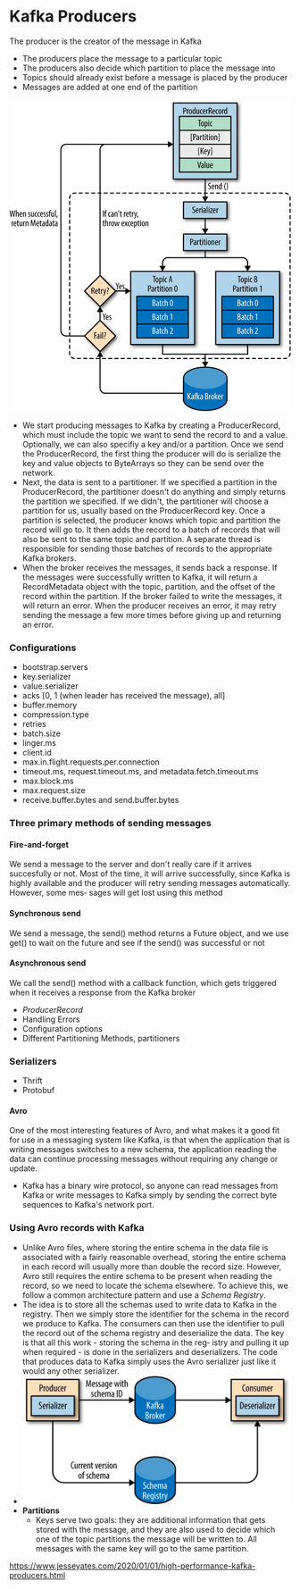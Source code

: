 # Kafka Producers

The producer is the creator of the message in Kafka

- The producers place the message to a particular topic
- The producers also decide which partition to place the message into
- Topics should already exist before a message is placed by the producer
- Messages are added at one end of the partition

![image](../../media/Technologies-Kafka-Kafka-Producers-image1.jpg)

- We start producing messages to Kafka by creating a ProducerRecord, which must include the topic we want to send the record to and a value. Optionally, we can also specifiy a key and/or a partition. Once we send the ProducerRecord, the first thing the producer will do is serialize the key and value objects to ByteArrays so they can be send over the network.
- Next, the data is sent to a partitioner. If we specified a partition in the ProducerRecord, the partitioner doesn't do anything and simply returns the partition we specified. If we didn't, the partitioner will choose a partition for us, usually based on the ProducerRecord key. Once a partition is selected, the producer knows which topic and partition the record will go to. It then adds the record to a batch of records that will also be sent to the same topic and partition. A separate thread is responsible for sending those batches of records to the appropriate Kafka brokers.
- When the broker receives the messages, it sends back a response. If the messages were successfully written to Kafka, it will return a RecordMetadata object with the topic, partition, and the offset of the record within the partition. If the broker failed to write the messages, it will return an error. When the producer receives an error, it may retry sending the message a few more times before giving up and returning an error.

### Configurations

- bootstrap.servers
- key.serializer
- value.serializer
- acks [0, 1 (when leader has received the message), all]
- buffer.memory
- compression.type
- retries
- batch.size
- linger.ms
- client.id
- max.in.flight.requests.per.connection
- timeout.ms, request.timeout.ms, and metadata.fetch.timeout.ms
- max.block.ms
- max.request.size
- receive.buffer.bytes and send.buffer.bytes

### Three primary methods of sending messages

#### Fire-and-forget

We send a message to the server and don't really care if it arrives succesfully or not. Most of the time, it will arrive successfully, since Kafka is highly available and the producer will retry sending messages automatically. However, some mes‐ sages will get lost using this method

#### Synchronous send

We send a message, the send() method returns a Future object, and we use get() to wait on the future and see if the send() was successful or not

#### Asynchronous send

We call the send() method with a callback function, which gets triggered when it receives a response from the Kafka broker

- *ProducerRecord*
- Handling Errors
- Configuration options
- Different Partitioning Methods, partitioners

### Serializers

- Thrift
- Protobuf

#### Avro

One of the most interesting features of Avro, and what makes it a good fit for use in a messaging system like Kafka, is that when the application that is writing messages switches to a new schema, the application reading the data can continue processing messages without requiring any change or update.

- Kafka has a binary wire protocol, so anyone can read messages from Kafka or write messages to Kafka simply by sending the correct byte sequences to Kafka's network port.

### Using Avro records with Kafka

- Unlike Avro files, where storing the entire schema in the data file is associated with a fairly reasonable overhead, storing the entire schema in each record will usually more than double the record size. However, Avro still requires the entire schema to be present when reading the record, so we need to locate the schema elsewhere. To achieve this, we follow a common architecture pattern and use a *Schema Registry*.
- The idea is to store all the schemas used to write data to Kafka in the registry. Then we simply store the identifier for the schema in the record we produce to Kafka. The consumers can then use the identifier to pull the record out of the schema registry and deserialize the data. The key is that all this work - storing the schema in the reg‐ istry and pulling it up when required - is done in the serializers and deserializers. The code that produces data to Kafka simply uses the Avro serializer just like it would any other serializer.
- ![image](../../media/Technologies-Kafka-Kafka-Producers-image2.jpg)
- **Partitions**
    - Keys serve two goals: they are additional information that gets stored with the message, and they are also used to decide which one of the topic partitions the message will be written to. All messages with the same key will go to the same partition.

https://www.jesseyates.com/2020/01/01/high-performance-kafka-producers.html
